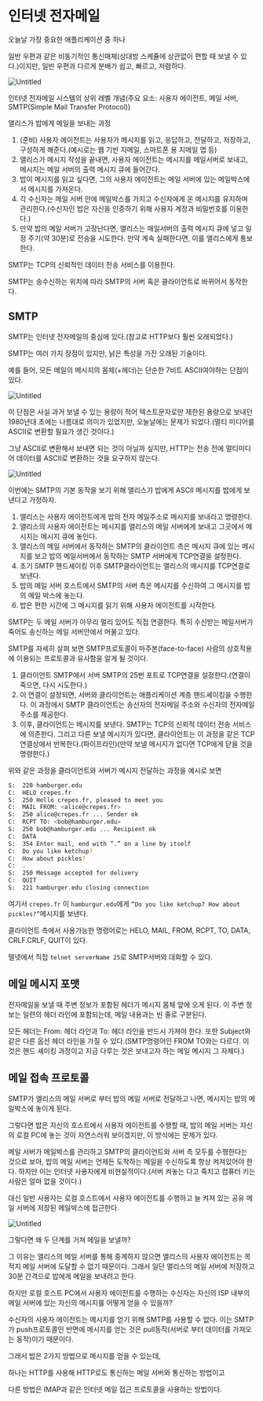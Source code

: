 # 인터넷 전자메일

오늘날 가장 중요한 애플리케이션 중 하나

일반 우편과 같은 비동기적인 통신매체(상대방 스케쥴에 상관없이 편할 때 보낼 수 있다.)이지만, 일반 우편과 다르게 분배가 쉽고, 빠르고, 저렴하다.

![Untitled](https://user-images.githubusercontent.com/76640167/210542924-1107ca75-eee8-45f6-829a-df0d0df81c15.png)

인터넷 전자메일 시스템의 상위 레벨 개념(주요 요소: 사용자 에이전트, 메일 서버, SMTP(Simple Mail Transfer Protocol))

앨리스가 밥에게 메일을 보내는 과정

1. (준비) 사용자 에이전트는 사용자가 메시지를 읽고, 응답하고, 전달하고, 저장하고, 구성하게 해준다.(예시로는 웹 기반 지메일, 스마트폰 용 지메일 앱 등)
2. 앨리스가 메시지 작성을 끝내면, 사용자 에이전트는 메시지를 메일서버로 보내고, 메시지는 메일 서버의 출력 메시지 큐에 들어간다.
3. 밥이 메시지를 읽고 싶다면, 그의 사용자 에이전트는 메일 서버에 있는 메일박스에서 메시지를 가져온다.
4. 각 수신자는 메일 서버 안에 메일박스를 가지고 수신자에게 온 메시지를 유지하며 관리한다.(수신자인 밥은 자신을 인증하기 위해 사용자 계정과 비밀번호를 이용한다.)
5. 만약 밥의 메일 서버가 고장난다면, 앨리스는 매일서버의 출력 메시지 큐에 넣고 일정 주기(약 30분)로 전송을 시도한다. 만약 계속 실패한다면, 이를 앨리스에게 통보한다.

SMTP는 TCP의 신뢰적인 데이터 전송 서비스를 이용한다.

SMTP는 송수신하는 위치에 따라 SMTP의 서버 혹은 클라이언트로 바뀌어서 동작한다.

## SMTP

SMTP는 인터넷 전자메일의 중심에 있다.(참고로 HTTP보다 훨씬 오래되었다.)

SMTP는 여러 가지 장점이 있지만, 낡은 특성을 가진 오래된 기술이다.

예를 들어, 모든 메일의 메시지의 몸체(+헤더)는 단순한 7비트 ASCII여야하는 단점이 있다.

![Untitled](https://user-images.githubusercontent.com/61978339/91386448-f9e78380-e86d-11ea-9a69-b30131350c79.png)

이 단점은 사실 과거 보낼 수 있는 용량이 적어 텍스트문자로만 제한된 용량으로 보내던 1980년대 초에는 나름대로 의미가 있었지만, 오늘날에는 문제가 되었다.(멀티 미디어를 ASCII로 변환할 필요가 생긴 것이다.)

그냥 ASCII로 변환해서 보내면 되는 것이 아닐까 싶지만, HTTP는 전송 전에 멀티미디어 데이터를 ASCII로 변환하는 것을 요구하지 않는다.

![Untitled](https://user-images.githubusercontent.com/76640167/210545342-e280b01b-fff0-4ec7-b921-9bfcddb94999.png)

이번에는 SMTP의 기본 동작을 보기 위해 앨리스가 밥에게 ASCII 메시지를 밥에게 보낸다고 가정하자.

1. 앨리스는 사용자 에이전트에게 밥의 전자 메일주소로 메시지를 보내라고 명령한다.
2. 앨리스의 사용자 에이전트는 메시지를 앨리스의 메일 서버에게 보내고 그곳에서 메시지는 메시지 큐에 놓인다.
3. 앨리스의 메일 서버에서 동작하는 SMTP의 클라이언트 측은 메시지 큐에 있는 메시지를 보고 밥의 메일서버에서 동작하는 SMTP 서버에게 TCP연결을 설정한다.
4. 초기 SMTP 핸드셰이킹 이후 SMTP클라이언트는 앨리스의 메시지를 TCP연결로 보낸다.
5. 밥의 메일 서버 호스트에서 SMTP의 서버 측은 메시지를 수신하여 그 메시지를 밥의 메일 박스에 놓는다.
6. 밥은 편한 시간에 그 메시지를 읽기 위해 사용자 에이전트를 시작한다.

SMTP는 두 메일 서버가 아무리 멀리 있어도 직접 연결한다. 특히 수신받는 메일서버가 죽어도 송신하는 메일 서버안에서 머물고 있다.

SMTP를 자세히 살펴 보면 SMTP프로토콜이 마주본(face-to-face) 사람의 상호작용에 이용되는 프로토콜과 유사함을 알게 될 것이다.

1. 클라이언트 SMTP에서 서버 SMTP의 25번 포트로 TCP연결을 설정한다.(연결이 죽으면, 다시 시도한다.)
2. 이 연결이 설정되면, 서버와 클라이언트는 애플리케이션 계층 핸드셰이킹을 수행한다. 이 과정에서 SMTP 클라이언트는 송신자의 전자메일 주소와 수신자의 전자메일 주소를 제공한다.
3. 이후, 클라이언트는 메시지를 보낸다. SMTP는 TCP의 신뢰적 데이터 전송 서비스에 의존한다. 그리고 다른 보낼 메시지가 있다면, 클라이언트는 이 과정을 같은 TCP연결상에서 반복한다.(파이프라인)(만약 보낼 메시지가 없다면 TCP에게 닫을 것을 명령한다.)

위와 같은 과정을 클라이언트와 서버가 메시지 전달하는 과정을 예시로 보면

```bash
S:  220 hamburger.edu
C:  HELO crepes.fr
S:  250 Hello crepes.fr, pleased to meet you
C:  MAIL FROM: <alice@crepes.fr>
S:  250 alice@crepes.fr ... Sender ok
C:  RCPT TO: <bob@hamburger.edu>
S:  250 bob@hamburger.edu ... Recipient ok
C:  DATA
S:  354 Enter mail, end with ”.” on a line by itself
C:  Do you like ketchup?
C:  How about pickles?
C:  .
S:  250 Message accepted for delivery
C:  QUIT
S:  221 hamburger.edu closing connection
```

여기서 `crepes.fr` 이 `hamburgur.edu`에게 `“Do you like ketchup? How about pickles?”`메시지를 보낸다.

클라이언트 측에서 사용가능한 명령어로는 HELO, MAIL, FROM, RCPT, TO, DATA, CRLF.CRLF, QUIT이 있다.

텔넷에서 직접 `telnet serverName 25`로 SMTP서버와 대화할 수 있다.

## 메일 메시지 포맷

전자메일을 보낼 때 주변 정보가 포함된 헤더가 메시지 몸체 앞에 오게 된다. 이 주변 정보는 일련의 헤더 라인에 포함되는데, 메일 내용과는 빈 줄로 구분된다.

모든 헤더는 From: 헤더 라인과 To: 헤더 라인을 반드시 가져야 한다. 또한 Subject와 같은 다른 옵션 헤더 라인을 가질 수 있다.(SMTP명령어인 FROM TO와는 다르다. 이 것은 핸드 셰이킹 과정이고 지금 다루는 것은 보내고자 하는 메일 메시지 그 자체다.)

## 메일 접속 프로토콜

SMTP가 엘리스의 메일 서버로 부터 밥의 메일 서버로 전달하고 나면, 메시지는 밥의 메일박스에 놓이게 된다.

그렇다면 밥은 자신의 호스트에서 사용자 에이전트를 수행할 때, 밥의 메일 서버는 자신의 로컬 PC에 놓는 것이 자연스러워 보이겠지만, 이 방식에는 문제가 있다.

메일 서버가 메일박스를 관리하고 SMTP의 클라이언트와 서버 측 모두를 수행한다는 것으로 보아, 밥의 메일 서버는 언제든 도착하는 메일을 수신하도록 항상 켜져있어야 한다. 하지만 이는 인터넷 사용자에게 비현실적이다.(서버 켜놓는 다고 죽치고 컴퓨터 키는 사람은 얼마 없을 것이다.)

대신 일반 사용자는 로컬 호스트에서 사용자 에이전트를 수행하고 늘 켜져 있는 공유 메일 서버에 저장된 메일박스에 접근한다.

![Untitled](https://user-images.githubusercontent.com/76640167/210550668-901b362b-a929-4d44-abe8-da7bf21ca857.png)

그렇다면 왜 두 단계를 거쳐 메일을 보낼까?

그 이유는 앨리스의 메일 서버를 통해 중계하지 않으면 앨리스의 사용자 에이전트는 목적지 메일 서버에 도달할 수 없기 때문이다. 그래서 일단 앨리스의 메일 서버에 저장하고 30분 간격으로 밥에게 메일을 보내려고 한다.

하지만 로컬 호스트 PC에서 사용자 에이전트를 수행하는 수신자는 자신의 ISP 내부의 메일 서버에 있는 자신의 메시지를 어떻게 얻을 수 있을까?

수신자의 사용자 에이전트는 메시지를 얻기 위해 SMTP를 사용할 수 없다. 이는 SMTP가 push프로토콜인 반면에 메시지를 얻는 것은 pull동작(서버로 부터 데이터를 가져오는 동작)이기 때문이다.

그래서 밥은 2가지 방법으로 메시지를 얻을 수 있는데,

하나는 HTTP를 사용해 HTTP로도 통신하는 메일 서버와 통신하는 방법이고

다른 방법은 IMAP과 같은 인터넷 메일 접근 프로토콜을 사용하는 방법이다.
